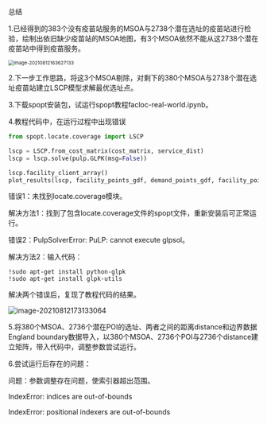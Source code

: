 总结

1.已经得到的383个没有疫苗站服务的MSOA与2738个潜在选址的疫苗站进行检验，绘制出依旧缺少疫苗站的MSOA地图，有3个MSOA依然不能从这2738个潜在疫苗站中得到疫苗服务。

<img src="C:\Users\chenkd\AppData\Roaming\Typora\typora-user-images\image-20210812163627133.png" alt="image-20210812163627133" style="zoom: 67%;" />

2.下一步工作思路，将这3个MSOA剔除，对剩下的380个MSOA与2738个潜在选址疫苗站建立LSCP模型求解最优选址点。

3.下载spopt安装包，试运行spopt教程facloc-real-world.ipynb。

4.教程代码中，在运行过程中出现错误

```python
from spopt.locate.coverage import LSCP

lscp = LSCP.from_cost_matrix(cost_matrix, service_dist)
lscp = lscp.solve(pulp.GLPK(msg=False))

lscp.facility_client_array()
plot_results(lscp, facility_points_gdf, demand_points_gdf, facility_points_gdf.shape[0], "LSCP")
```

错误1：未找到locate.coverage模块。

解决方法1：找到了包含locate.coverage文件的spopt文件，重新安装后可正常运行。

错误2：PulpSolverError: PuLP: cannot execute glpsol。

解决方法2：输入代码：

```
!sudo apt-get install python-glpk
!sudo apt-get install glpk-utils
```

解决两个错误后，复现了教程代码的结果。

![image-20210812173133064](C:\Users\chenkd\AppData\Roaming\Typora\typora-user-images\image-20210812173133064.png)

5.将380个MSOA、2736个潜在POI的选址、两者之间的距离distance和边界数据England boundary数据导入，以380个MSOA、2736个POI与2736个distance建立矩阵，带入代码中，调整参数尝试运行。

6.尝试运行后存在的问题：

问题：参数调整存在问题，使索引器超出范围。

IndexError: indices are out-of-bounds

IndexError: positional indexers are out-of-bounds

